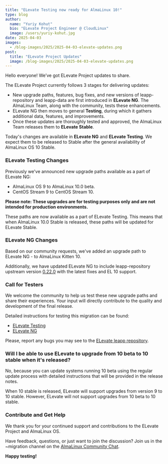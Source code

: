 ```yaml
---
title: "ELevate Testing now ready for AlmaLinux 10!"
type: blog
author:
  name: "Yuriy Kohut"
  bio: "ELevate Project Engineer @ CloudLinux"
  image: /users/yuriy-kohut.jpg
date: 2025-04-03
images:
  - /blog-images/2025/2025-04-03-elevate-updates.png
post:
  title: "ELevate Project Updates"
  image: /blog-images/2025/2025-04-03-elevate-updates.png
---
```


Hello everyone! We’ve got ELevate Project updates to share.

The ELevate Project currently follows 3 stages for delivering updates:

- New upgrade paths, features, bug fixes, and new versions of leapp-repository and leapp-data are first introduced in **ELevate NG**. The AlmaLinux Team, along with the community, tests these enhancements.
- ELevate NG then moves to general **Testing**, during which it gathers additional data, features, and improvements.
- Once these updates are thoroughly tested and approved, the AlmaLinux Team releases them to **ELevate Stable**.

Today's changes are available in **ELevate NG** and **ELevate Testing**. We expect them to be released to Stable after the general availability of AlmaLinux OS 10 Stable.

### ELevate Testing Changes

Previously we've announced new upgrade paths available as a part of ELevate NG:

- AlmaLinux OS 9 to AlmaLinux 10.0 beta.
- CentOS Stream 9 to CentOS Stream 10.

**Please note: These upgrades are for testing purposes only and are not intended for production environments.**

These paths are now available as a part of ELevate Testing. This means that when AlmaLinux 10.0 Stable is released, these paths will be updated for ELevate Stable.

### ELevate NG Changes

Based on our community requests, we've added an upgrade path to ELevate NG - to AlmaLinux Kitten 10.

Additionally, we have updated ELevate NG to include leapp-repository upstream version [0.22.0](https://github.com/AlmaLinux/leapp-repository/pull/139) with the latest fixes and EL 10 support.

### Call for Testers

We welcome the community to help us test these new upgrade paths and share their experiences. Your input will directly contribute to the quality and development of the final release.

Detailed instructions for testing this migration can be found:

- [ELevate Testing](https://wiki.almalinux.org/elevate/ELevate-testing-guide.html)
- [ELevate NG](https://wiki.almalinux.org/elevate/ELevate-NG-testing-guide.html)

Please, report any bugs you may see to the [ELevate leapp repository](https://github.com/AlmaLinux/leapp-repository).

### Will I be able to use ELevate to upgrade from 10 beta to 10 stable when it's released?

No, because you can update systems running 10 beta using the regular update process with detailed instructions that will be provided in the release notes.

When 10 stable is released, ELevate will support upgrades from version 9 to 10 stable. However, ELevate will not support upgrades from 10 beta to 10 stable.

### Contribute and Get Help

We thank you for your continued support and contributions to the ELevate Project and AlmaLinux OS.

Have feedback, questions, or just want to join the discussion? Join us in the ~migration channel on the [AlmaLinux Community Chat](https://chat.almalinux.org/almalinux/channels/migration).

**Happy testing!**
